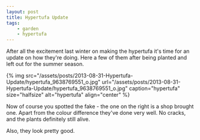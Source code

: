 ```yaml
---
layout: post
title: Hypertufa Update
tags:
    - garden
    - hypertufa
---
```


After all the excitement last winter on making the hypertufa it's time for an update on how they're doing. Here a few of them after being planted and left out for the summer season.

{% img src="/assets/posts/2013-08-31-Hypertufa-Update/hypertufa_9638769551_o.jpg" url="/assets/posts/2013-08-31-Hypertufa-Update/hypertufa_9638769551_o.jpg" caption="hypertufa" size="halfsize" alt="hypertufa" align="center" %}

Now of course you spotted the fake - the one on the right is a shop brought one. Apart from the colour difference they've done very well. No cracks, and the plants definitely still alive.

Also, they look pretty good.